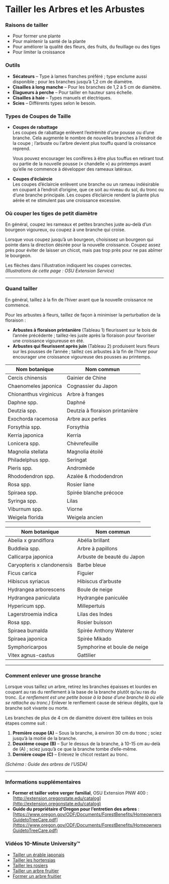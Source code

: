 # Tailler les Arbres et les Arbustes

### Raisons de tailler

- Pour former une plante
- Pour maintenir la santé de la plante
- Pour améliorer la qualité des fleurs, des fruits, du feuillage ou des tiges
- Pour limiter la croissance

### Outils

- **Sécateurs** – Type à lames franches préféré ; type enclume aussi disponible ; pour les branches jusqu’à 1,2 cm de diamètre.
- **Cisailles à long manche** – Pour les branches de 1,2 à 5 cm de diamètre.
- **Élagueurs à perche** – Pour tailler en hauteur sans échelle.
- **Cisailles à haie** – Types manuels et électriques.
- **Scies** – Différents types selon le besoin.

### Types de Coupes de Taille

- **Coupes de rabattage**  
  Les coupes de rabattage enlèvent l’extrémité d’une pousse ou d’une branche. Cela augmente le nombre de nouvelles branches à l’endroit de la coupe ; l’arbuste ou l’arbre devient plus touffu quand la croissance reprend.

  Vous pouvez encourager les conifères à être plus touffus en retirant tout ou partie de la nouvelle pousse (« chandelle ») au printemps avant qu’elle ne commence à développer des rameaux latéraux.

- **Coupes d’éclaircie**  
  Les coupes d’éclaircie enlèvent une branche ou un rameau indésirable en coupant à l’endroit d’origine, que ce soit au niveau du sol, du tronc ou d’une branche principale. Les coupes d’éclaircie rendent la plante plus aérée et ne stimulent pas une croissance excessive.

### Où couper les tiges de petit diamètre

En général, coupez les rameaux et petites branches juste au-delà d’un bourgeon vigoureux, ou coupez à une branche qui croise.

Lorsque vous coupez jusqu’à un bourgeon, choisissez un bourgeon qui pointe dans la direction désirée pour la nouvelle croissance. Coupez assez près pour éviter de laisser un chicot, mais pas trop près pour ne pas abîmer le bourgeon.

Les flèches dans l’illustration indiquent les coupes correctes.  
*(Illustrations de cette page : OSU Extension Service)*

---

### Quand tailler

En général, taillez à la fin de l’hiver avant que la nouvelle croissance ne commence.

Pour les arbustes à fleurs, taillez de façon à minimiser la perturbation de la floraison :

- **Arbustes à floraison printanière** (Tableau 1) fleurissent sur le bois de l’année précédente ; taillez-les juste après la floraison pour favoriser une croissance vigoureuse en été.
- **Arbustes qui fleurissent après juin** (Tableau 2) produisent leurs fleurs sur les pousses de l’année ; taillez ces arbustes à la fin de l’hiver pour encourager une croissance vigoureuse des pousses au printemps.


| Nom botanique              | Nom commun                     |
|--------------------------- |-------------------------------|
| Cercis chinensis           | Gainier de Chine               |
| Chaenomeles japonica       | Cognassier du Japon            |
| Chionanthus virginicus     | Arbre à franges                |
| Daphne spp.                | Daphné                         |
| Deutzia spp.               | Deutzia à floraison printanière|
| Exochorda racemosa         | Arbre aux perles               |
| Forsythia spp.             | Forsythia                      |
| Kerria japonica            | Kerria                         |
| Lonicera spp.              | Chèvrefeuille                  |
| Magnolia stellata          | Magnolia étoilé                |
| Philadelphus spp.          | Seringat                       |
| Pieris spp.                | Andromède                      |
| Rhododendron spp.          | Azalée & rhododendron          |
| Rosa spp.                  | Rosier liane                   |
| Spiraea spp.               | Spirée blanche précoce         |
| Syringa spp.               | Lilas                          |
| Viburnum spp.              | Viorne                         |
| Weigela florida            | Weigela ancien                 |


| Nom botanique              | Nom commun                     |
|--------------------------- |-------------------------------|
| Abelia x grandiflora       | Abélia brillant                |
| Buddleia spp.              | Arbre à papillons              |
| Callicarpa japonica        | Arbuste de beauté du Japon     |
| Caryopteris x clandonensis | Barbe bleue                    |
| Ficus carica               | Figuier                        |
| Hibiscus syriacus          | Hibiscus d’arbuste             |
| Hydrangea arborescens      | Boule de neige                 |
| Hydrangea paniculata       | Hydrangée paniculée            |
| Hypericum spp.             | Millepertuis                   |
| Lagerstroemia indica       | Lilas des Indes                |
| Rosa spp.                  | Rosier buisson                 |
| Spiraea bumalda            | Spirée Anthony Waterer         |
| Spiraea japonica           | Spirée Mikado                  |
| Symphoricarpos             | Symphorine et boule de neige   |
| Vitex agnus-castus         | Gattilier                      |

---

### Comment enlever une grosse branche

Lorsque vous taillez un arbre, retirez les branches épaisses et lourdes en coupant au ras du renflement à la base de la branche plutôt qu’au ras du tronc. *(Le renflement est une petite bosse à la base d’une branche là où elle se rattache au tronc.)* Enlever le renflement cause de sérieux dégâts, que la branche soit vivante ou morte.

Les branches de plus de 4 cm de diamètre doivent être taillées en trois étapes comme suit :

1. **Première coupe (A)** – Sous la branche, à environ 30 cm du tronc ; sciez jusqu’à la moitié de la branche.
2. **Deuxième coupe (B)** – Sur le dessus de la branche, à 10-15 cm au-delà de (A) ; sciez jusqu’à ce que la branche tombe d’elle-même.
3. **Dernière coupe (C)** – Enlevez le chicot restant au tronc.

*(Schéma : Guide des arbres de l’USDA)*

---

### Informations supplémentaires

- **Former et tailler votre verger familial**, OSU Extension PNW 400 : [http://extension.oregonstate.edu/catalog](http://extension.oregonstate.edu/catalog)
- **Guide du propriétaire d’Oregon pour l’entretien des arbres** : [https://www.oregon.gov/ODF/Documents/ForestBenefits/HomeownersGuidetoTreeCare.pdf](https://www.oregon.gov/ODF/Documents/ForestBenefits/HomeownersGuidetoTreeCare.pdf)

### Vidéos 10-Minute University™

- [Tailler un érable japonais](https://www.youtube.com/watch?v=idg2XQjlJaA)
- [Tailler les hortensias](https://www.youtube.com/watch?v=zeBSLD-Y84Q)
- [Tailler les rosiers](https://www.youtube.com/watch?v=9Ois08vuz98)
- [Tailler un arbre fruitier](https://www.youtube.com/watch?v=ZbVGhlG1LUA)
- [Former un arbre fruitier](https://www.youtube.com/watch?v=XvXIqTQcCYI)
